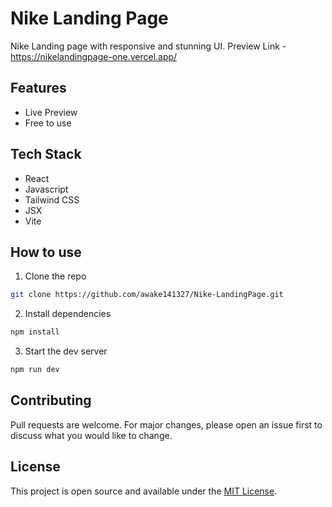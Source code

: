 # Nike Landing Page

Nike Landing page with responsive and stunning UI.
Preview Link - https://nikelandingpage-one.vercel.app/

## Features

- Live Preview
- Free to use

## Tech Stack

- React
- Javascript
- Tailwind CSS
- JSX
- Vite 

## How to use

1. Clone the repo

```bash
git clone https://github.com/awake141327/Nike-LandingPage.git
```

2. Install dependencies

```bash
npm install
```

3. Start the dev server

```bash
npm run dev
```

## Contributing

Pull requests are welcome. For major changes, please open an issue first to discuss what you would like to change.

## License

This project is open source and available under the [MIT License](LICENSE).
